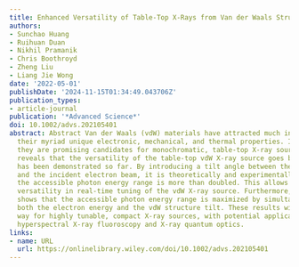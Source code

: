 ```yaml
---
title: Enhanced Versatility of Table‐Top X‐Rays from Van der Waals Structures
authors:
- Sunchao Huang
- Ruihuan Duan
- Nikhil Pramanik
- Chris Boothroyd
- Zheng Liu
- Liang Jie Wong
date: '2022-05-01'
publishDate: '2024-11-15T01:34:49.043706Z'
publication_types:
- article-journal
publication: '*Advanced Science*'
doi: 10.1002/advs.202105401
abstract: Abstract Van der Waals (vdW) materials have attracted much interest for
  their myriad unique electronic, mechanical, and thermal properties. In particular,
  they are promising candidates for monochromatic, table‐top X‐ray sources. This work
  reveals that the versatility of the table‐top vdW X‐ray source goes beyond what
  has been demonstrated so far. By introducing a tilt angle between the vdW structure
  and the incident electron beam, it is theoretically and experimentally shown that
  the accessible photon energy range is more than doubled. This allows for greater
  versatility in real‐time tuning of the vdW X‐ray source. Furthermore, this work
  shows that the accessible photon energy range is maximized by simultaneously controlling
  both the electron energy and the vdW structure tilt. These results will pave the
  way for highly tunable, compact X‐ray sources, with potential applications including
  hyperspectral X‐ray fluoroscopy and X‐ray quantum optics.
links:
- name: URL
  url: https://onlinelibrary.wiley.com/doi/10.1002/advs.202105401
---
```


